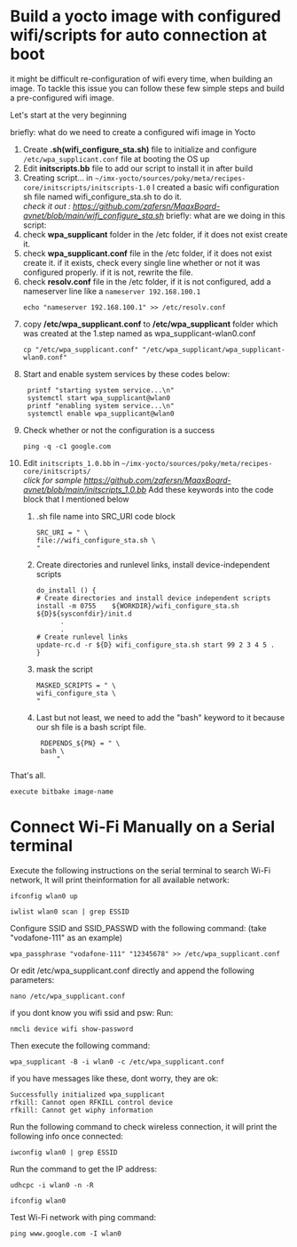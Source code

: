 # Build a yocto image with configured wifi/scripts for auto connection at boot

it might be difficult re-configuration of wifi every time, when building an image. To tackle this issue you can follow these few simple steps and build a pre-configured wifi image.

Let's start at the very beginning <br>

briefly: what do we need to create a configured wifi image in Yocto
  1. Create **.sh(wifi_configure_sta.sh)** file to initialize and configure `/etc/wpa_supplicant.conf` file at booting the OS up 
  2. Edit **initscripts.bb** file to add our script to install it in after build
1. Creating script...  in `~/imx-yocto/sources/poky/meta/recipes-core/initscripts/initscripts-1.0`
  I created a basic wifi configuration sh file named wifi_configure_sta.sh to do it. <br>
  *check it out :  https://github.com/zafersn/MaaxBoard-avnet/blob/main/wifi_configure_sta.sh*
  briefly: what are we doing in this script: 
  1. check **wpa_supplicant** folder in the /etc folder, if it does not exist create it. 
  2. check **wpa_supplicant.conf** file in the /etc folder, if it does not exist create it. if it exists, check every single line whether or not it was configured properly.
      if it is not, rewrite the file.
  3. check **resolv.conf** file in the /etc folder, if it is not configured, add a nameserver line like a `nameserver 192.168.100.1`
      ```
      echo "nameserver 192.168.100.1" >> /etc/resolv.conf
      ```
  4. copy **/etc/wpa_supplicant.conf** to **/etc/wpa_supplicant** folder which was created at the 1.step named as wpa_supplicant-wlan0.conf
      ```
      cp "/etc/wpa_supplicant.conf" "/etc/wpa_supplicant/wpa_supplicant-wlan0.conf"
      
      ```
  5. Start and enable system services by these codes below: 
     ```
      printf "starting system service...\n"
      systemctl start wpa_supplicant@wlan0 
      printf "enabling system service...\n"
      systemctl enable wpa_supplicant@wlan0      
     ``` 
  6. Check whether or not the configuration is a success
      ```
      ping -q -c1 google.com 
      ```
2. Edit `initscripts_1.0.bb` in `~/imx-yocto/sources/poky/meta/recipes-core/initscripts/` <br>
   *click for sample https://github.com/zafersn/MaaxBoard-avnet/blob/main/initscripts_1.0.bb*
   Add these keywords into the code block that I mentioned below
   1. .sh file name into SRC_URI code block
      ```
      SRC_URI = " \
      file://wifi_configure_sta.sh \
      "
      ```
   2.  Create directories and runlevel links, install device-independent scripts
		```      
		do_install () {
		# Create directories and install device independent scripts
		install -m 0755    ${WORKDIR}/wifi_configure_sta.sh     ${D}${sysconfdir}/init.d
		      .
		      .  
		# Create runlevel links
		update-rc.d -r ${D} wifi_configure_sta.sh start 99 2 3 4 5 .
		}
		```
      
	
   3. mask the script
      ```
      MASKED_SCRIPTS = " \
      wifi_configure_sta \
      "
      ```
   4. Last but not least, we need to add the "bash" keyword to it because our sh file is a bash script file.
      ```
       RDEPENDS_${PN} = " \
       bash \
		   "
      ```
  That's all.
 
 	execute bitbake image-name
	
	
# Connect Wi-Fi Manually on a Serial terminal
Execute the following instructions on the serial terminal to search Wi-Fi network, It will print theinformation for all available network:

```
ifconfig wlan0 up
```

```
iwlist wlan0 scan | grep ESSID
```
Configure SSID and SSID_PASSWD with the following command: (take "vodafone-111" as an example)

```
wpa_passphrase "vodafone-111" "12345678" >> /etc/wpa_supplicant.conf
```
Or edit /etc/wpa_supplicant.conf directly and append the following parameters:

```
nano /etc/wpa_supplicant.conf
```


if you dont know you wifi ssid and psw:  Run:

```
nmcli device wifi show-password
```

Then execute the following command:

```
wpa_supplicant -B -i wlan0 -c /etc/wpa_supplicant.conf
```
if you have messages like these, dont worry, they are ok:

```
Successfully initialized wpa_supplicant
rfkill: Cannot open RFKILL control device
rfkill: Cannot get wiphy information
```
Run the following command to check wireless connection, it will print the following info once connected:

```
iwconfig wlan0 | grep ESSID
```
Run the command to get the IP address:


```
udhcpc -i wlan0 -n -R
```
```
ifconfig wlan0
```

Test Wi-Fi network with ping command:

```
ping www.google.com -I wlan0
```

